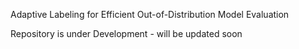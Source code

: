 Adaptive Labeling for Efficient Out-of-Distribution Model Evaluation

Repository is under Development - will be updated soon
